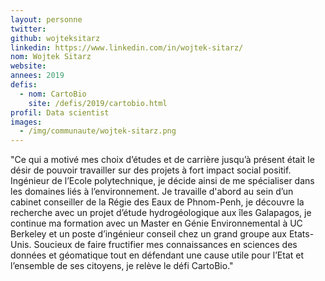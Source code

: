 ```yaml
---
layout: personne
twitter:
github: wojteksitarz
linkedin: https://www.linkedin.com/in/wojtek-sitarz/
nom: Wojtek Sitarz
website:
annees: 2019
defis:
  - nom: CartoBio
    site: /defis/2019/cartobio.html
profil: Data scientist
images:
  - /img/communaute/wojtek-sitarz.png
---
```


"Ce qui a motivé mes choix d’études et de carrière jusqu’à présent était le désir de pouvoir travailler sur des projets à fort impact social positif. Ingénieur de l’Ecole polytechnique, je décide ainsi de me spécialiser dans les domaines liés à l’environnement. Je travaille d'abord au sein d’un cabinet conseiller de la Régie des Eaux de Phnom-Penh, je découvre la recherche avec un projet d’étude hydrogéologique aux îles Galapagos, je continue ma formation avec un Master en Génie Environnemental à UC Berkeley et un poste d’ingénieur conseil chez un grand groupe aux Etats-Unis. Soucieux de faire fructifier mes connaissances en sciences des données et géomatique tout en défendant une cause utile pour l’Etat et l’ensemble de ses citoyens, je relève le défi CartoBio."

